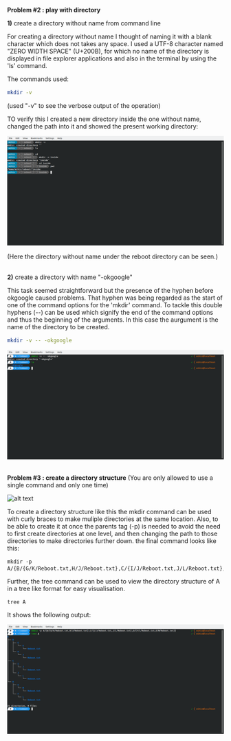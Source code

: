 <b>Problem #2 :  play with directory</b> 

<b>1)</b> create a directory without name from command line

For creating a directory without name I thought of naming it with a blank character which does not takes any space. I used a UTF-8 character named "ZERO WIDTH SPACE" (U+200B), for which no name of the directory is displayed in file explorer applications and also in the terminal by using the 'ls' command.

The commands used:

```bash
mkdir -v ​
```

(used "-v" to see the verbose output of the operation)

TO verify this I created a new directory inside the one without name, changed the path into it and showed the present working directory:

![alt text](https://github.com/mihirkj/reboot-2.0/blob/master/resources/NoNameDir?raw=true)

(Here the directory without name under the reboot directory can be seen.)
<br/>
<br/>

<b>2)</b> create a directory with name "-okgoogle"

This task seemed straightforward but the presence of the hyphen before okgoogle caused problems. That hyphen was being regarded as the start of one of the command options for the 'mkdir' command. To tackle this double hyphens (--) can be used which signify the end of the command options and thus the beginning of the arguments. In this case the aurgument is the name of the directory to be created.

```bash
mkdir -v -- -okgoogle
```
![alt text](https://github.com/mihirkj/reboot-2.0/blob/master/resources/-okgoogle%20dir?raw=true)
<br/>
<br/>

<b>Problem #3 :  create a directory structure</b> (You are only allowed to use a single command and only one time)

![alt text](https://1.bp.blogspot.com/-x6vLWgVIU7Q/XvjlJyKJsnI/AAAAAAAAU0M/lmH8ddGkm90gXPNwUZCUvwCTN6XfJINZgCLcBGAsYHQ/s320/Screenshot%2B2020-06-29%2Bat%2B12.12.55%2BAM.png)

To create a directory structure like this the mkdir command can be used with curly braces to make muliple directories at the same location. Also, to be able to create it at once the parents tag (-p) is needed to avoid the need to first create directories at one level, and then changing the path to those directories to make directories further down. the final command looks like this:

```
mkdir -p A/{B/{G/K/Reboot.txt,H/J/Reboot.txt},C/{I/J/Reboot.txt,J/L/Reboot.txt},D/{F/L/Reboot.txt,E/M/Reboot.txt}}
```

Further, the tree command can be used to view the directory structure of A in a tree like format for easy visualisation.

```
tree A
```

It shows the following output:

![alt text](https://github.com/mihirkj/reboot-2.0/blob/master/resources/tree%20output?raw=true)
